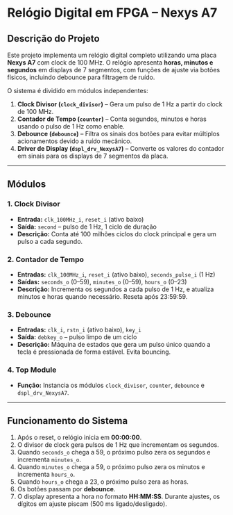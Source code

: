 # Relógio Digital em FPGA – Nexys A7

## Descrição do Projeto

Este projeto implementa um relógio digital completo utilizando uma placa **Nexys A7** com clock de 100 MHz.
O relógio apresenta **horas, minutos e segundos** em displays de 7 segmentos, com funções de ajuste via botões físicos, incluindo debounce para filtragem de ruído.

O sistema é dividido em módulos independentes:

1. **Clock Divisor (`clock_divisor`)** – Gera um pulso de 1 Hz a partir do clock de 100 MHz.
2. **Contador de Tempo (`counter`)** – Conta segundos, minutos e horas usando o pulso de 1 Hz como enable.
3. **Debounce (`debounce`)** – Filtra os sinais dos botões para evitar múltiplos acionamentos devido a ruído mecânico.
4. **Driver de Display (`dspl_drv_NexysA7`)** – Converte os valores do contador em sinais para os displays de 7 segmentos da placa.

---

## Módulos

### 1. Clock Divisor

* **Entrada:** `clk_100MHz_i`, `reset_i` (ativo baixo)
* **Saída:** `second` – pulso de 1 Hz, 1 ciclo de duração
* **Descrição:** Conta até 100 milhões ciclos do clock principal e gera um pulso a cada segundo.

### 2. Contador de Tempo

* **Entradas:** `clk_100MHz_i`, `reset_i` (ativo baixo), `seconds_pulse_i` (1 Hz)
* **Saídas:** `seconds_o` (0–59), `minutes_o` (0–59), `hours_o` (0–23)
* **Descrição:** Incrementa os segundos a cada pulso de 1 Hz, e atualiza minutos e horas quando necessário. Reseta após 23:59:59.

### 3. Debounce

* **Entradas:** `clk_i`, `rstn_i` (ativo baixo), `key_i`
* **Saída:** `debkey_o` – pulso limpo de um ciclo
* **Descrição:** Máquina de estados que gera um pulso único quando a tecla é pressionada de forma estável. Evita bouncing.

### 4. Top Module

* **Função:** Instancia os módulos `clock_divisor`, `counter`, `debounce` e `dspl_drv_NexysA7`.

---

## Funcionamento do Sistema

1. Após o reset, o relógio inicia em **00:00:00**.
2. O divisor de clock gera pulsos de 1 Hz que incrementam os segundos.
3. Quando `seconds_o` chega a 59, o próximo pulso zera os segundos e incrementa `minutes_o`.
4. Quando `minutes_o` chega a 59, o próximo pulso zera os minutos e incrementa `hours_o`.
5. Quando `hours_o` chega a 23, o próximo pulso zera as horas.
6. Os botões passam por **debounce**.
7. O display apresenta a hora no formato **HH\:MM\:SS**. Durante ajustes, os dígitos em ajuste piscam (500 ms ligado/desligado).
